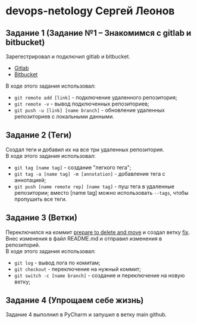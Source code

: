 # devops-netology Сергей Леонов

## Задание 1 (Задание №1 – Знакомимся с gitlab и bitbucket)

Зарегестрировал и подключил gitlab и bitbucket.<br/>
- [Gitlab](https://gitlab.com/androidsmike/)
- [Bitbucket](https://bitbucket.org/androidsmike/)

В ходе этого задания использовал: 
- `git remote add [link]` - подключение удаленного репозитория;
- `git remote -v` - вывод подключенных репозиториев;
- `git push -u [link] [name branch]` - обновление удаленных репозиториев с локальными данными. 

## Задание 2 (Теги)
Создал теги и добавил их на все три удаленных репозитория.<br/>
В ходе этого задания использовал: 
- `git tag [name tag]` - создание "легкого тега";
- `git tag -a [name tag] -m [annotation]` - добавление тега с аннотацией;
- `git push [name remote rep] [name tag]` - пуш тега в удаленные репозитории;
вместо [name tag] можно использовать `--tags`, чтобы пропушить все теги.

## Задание 3 (Ветки)
Переключился на коммит [prepare to delete and move](https://github.com/AndroidSmike/devops-netology/commit/751957ce710e1a35cba5982a48f49e64fdb7dfef) и создал ветку [fix](https://github.com/AndroidSmike/devops-netology/tree/fix).
Внес изменения в файл README.md и отправил изменения в репозиторий.<br/>В ходе этого задания использовал:
- `git log` - вывод лога по комитам;
- `git checkout` - переключение на нужный коммит;
- `git switch -c [name branch]` - создание и переключение на новую ветку;

## Задание 4 (Упрощаем себе жизнь)
Задание 4 выполнил в PyCharm и запушил в ветку main github.

